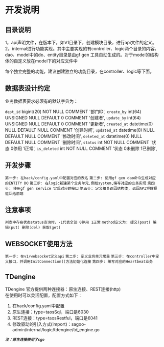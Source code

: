 # 开发说明

## 目录说明
1，api声明文件，在版本下，如V1目录下，创建模块目录，进行api文件的定义。
2，internal进行功能实现。其中主要实现的有controller、logic两个目录的内容。
dao、model中的do、entity目录是由gf gen 工具自动生成的。对于model的结构体的自定义放在model下的对应文件中


每个独立完整的功能，建议创建独立的功能目录，在controller、logic等下面。

## 数据表设计约定

业务数据表要求必须有的默认字典为：

`dept_id` bigint(20) NOT NULL COMMENT '部门ID',
`create_by` int(64) UNSIGNED NULL DEFAULT 0 COMMENT '创建者',
`update_by` int(64) UNSIGNED NULL DEFAULT 0 COMMENT '更新者',
`created_at` datetime(0) NULL DEFAULT NULL COMMENT '创建时间',
`updated_at` datetime(0) NULL DEFAULT NULL COMMENT '修改时间',
`deleted_at` datetime(0) NULL DEFAULT NULL COMMENT '删除时间',
`status`  int NOT NULL COMMENT '状态 0停用 1正常',
`is_deleted`  int NOT NULL COMMENT '状态 0未删除 1已删除',


## 开发步骤

`第一步: 在hack/config.yaml中配置对应的表名`
`第二步: 使用gf gen dao命令生成对应的ENTITY DO`
`第三步: 在logic新建某个业务单元,例如system,编写对应的业务实现`
`第四步: 使用gf gen service 实现对应的接口`
`第五步: 定义相关返回结构体, 返回API将数据返回给前端`

## 注意事项
`列表中存在状态status查询时，-1代表全部 0停用 1正常`
`method定义为: 提交(post) 编辑(put) 删除(del) 获取(get)`

## WEBSOCKET使用方法
`第一步: 在v1/websocket定义api`
`第二步: 定义业务单元常量`
`第三步: 在controller中定义接口，并调用InitConnection()方法初始化连接`
`第四步: 编写对应的Heartbeat业务`

## TDengine
TDengine 官方提供两种连接器：原生连接、REST连接(http)  
在使用时可以灵活配置，配置方式如下：

1. 在hack/config.yaml中配置
2. 原生连接：type=taosSql，端口是6030
3. REST连接：type=taosRestful，端口是6041
4. 修改驱动的引入方式(import)：sagoo-admin/internal/logic/tdengine/td_engine.go

***`注：原生连接使用了cgo`***

